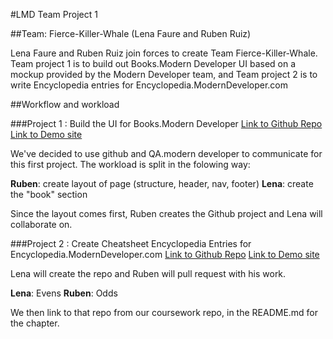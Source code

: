 #LMD Team Project 1

##Team: Fierce-Killer-Whale (Lena Faure and Ruben Ruiz)

Lena Faure and Ruben Ruiz join forces to create Team Fierce-Killer-Whale.
Team project 1 is to build out Books.Modern Developer UI based on a mockup provided by the Modern Developer team, and Team project 2 is to write Encyclopedia entries for Encyclopedia.ModernDeveloper.com


##Workflow and workload

###Project 1 : Build the UI for Books.Modern Developer
[Link to Github Repo](https://github.com/carpefukendiem/LMD-TeamProject1)
[Link to Demo site]()

We've decided to use github and QA.modern developer to communicate for this first project. The workload is split in the folowing way: 

**Ruben**: create layout of page (structure, header, nav, footer)
**Lena**: create the "book" section

Since the layout comes first, Ruben creates the Github project and Lena will collaborate on.


###Project 2 : Create Cheatsheet Encyclopedia Entries for Encyclopedia.ModernDeveloper.com
[Link to Github Repo](https://github.com/lenafaure/LMD-TeamProject2)
[Link to Demo site]()

Lena will create the repo and Ruben will pull request with his work.

**Lena**: Evens
**Ruben**: Odds

We then link to that repo from our coursework repo, in the README.md for the chapter. 

